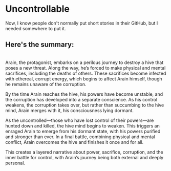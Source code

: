 # Uncontrollable
Now, I know people don't normally put short stories in their GitHub, but I needed somewhere to put it. 
## Here's the summary:
<br>
Arain, the protagonist, embarks on a perilous journey to destroy a hive that poses a new threat. Along the way, he’s forced to make physical and mental sacrifices, including the deaths of others. These sacrifices become infected with ethereal, corrupt energy, which begins to affect Arain himself, though he remains unaware of the corruption.

By the time Arain reaches the hive, his powers have become unstable, and the corruption has developed into a separate conscience. As his control weakens, the corruption takes over, but rather than succumbing to the hive mind, Arain merges with it, his consciousness lying dormant.

As the uncontrolled—those who have lost control of their powers—are hunted down and killed, the hive mind begins to weaken. This triggers an enraged Arain to emerge from his dormant state, with his powers purified and stronger than ever. In a final battle, combining physical and mental conflict, Arain overcomes the hive and finishes it once and for all.

This creates a layered narrative about power, sacrifice, corruption, and the inner battle for control, with Arain’s journey being both external and deeply personal.
